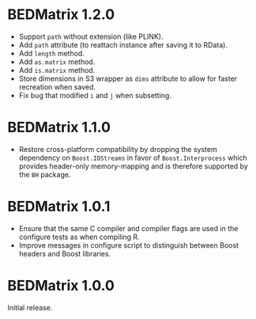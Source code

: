 # BEDMatrix 1.2.0

* Support `path` without extension (like PLINK).
* Add `path` attribute (to reattach instance after saving it to RData).
* Add `length` method.
* Add `as.matrix` method.
* Add `is.matrix` method.
* Store dimensions in S3 wrapper as `dims` attribute to allow for faster recreation when saved.
* Fix bug that modified `i` and `j` when subsetting.

# BEDMatrix 1.1.0

* Restore cross-platform compatibility by dropping the system dependency on
  `Boost.IOStreams` in favor of `Boost.Interprocess` which provides header-only
  memory-mapping and is therefore supported by the `BH` package.

# BEDMatrix 1.0.1

* Ensure that the same C compiler and compiler flags are used in the configure
  tests as when compiling R.
* Improve messages in configure script to distinguish between Boost headers and
  Boost libraries.

# BEDMatrix 1.0.0

Initial release.
